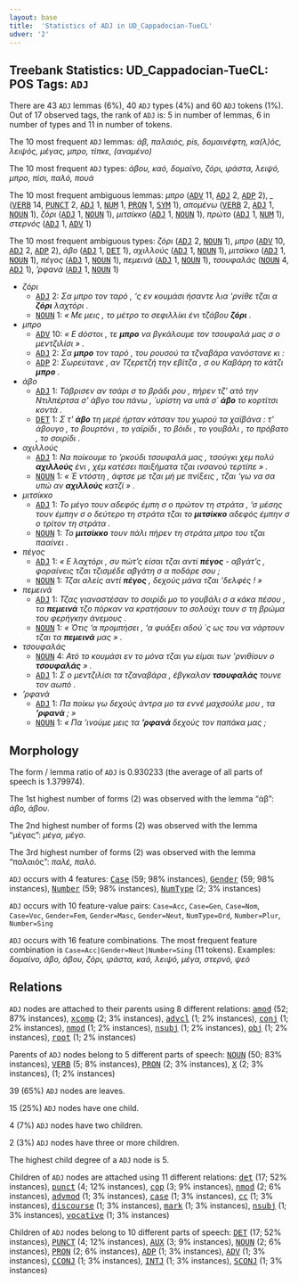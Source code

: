 ```yaml
---
layout: base
title:  'Statistics of ADJ in UD_Cappadocian-TueCL'
udver: '2'
---
```


## Treebank Statistics: UD_Cappadocian-TueCL: POS Tags: `ADJ`

There are 43 `ADJ` lemmas (6%), 40 `ADJ` types (4%) and 60 `ADJ` tokens (1%).
Out of 17 observed tags, the rank of `ADJ` is: 5 in number of lemmas, 6 in number of types and 11 in number of tokens.

The 10 most frequent `ADJ` lemmas: <em>άβ, παλαιός, pis, δομαινέφτη, κα(λ)ός, λειψός, μέγας, μπρο, τίπκε, (αναμένο)</em>

The 10 most frequent `ADJ` types:  <em>άβου, καό, δομαίνο, ζόρι, ιράστα, λειψό, μπρο, πίσι, παλό, πουά</em>

The 10 most frequent ambiguous lemmas: <em>μπρο</em> (<tt><a href="cpg_tuecl-pos-ADV.html">ADV</a></tt> 11, <tt><a href="cpg_tuecl-pos-ADJ.html">ADJ</a></tt> 2, <tt><a href="cpg_tuecl-pos-ADP.html">ADP</a></tt> 2), <em>_</em> (<tt><a href="cpg_tuecl-pos-VERB.html">VERB</a></tt> 14, <tt><a href="cpg_tuecl-pos-PUNCT.html">PUNCT</a></tt> 2, <tt><a href="cpg_tuecl-pos-ADJ.html">ADJ</a></tt> 1, <tt><a href="cpg_tuecl-pos-NUM.html">NUM</a></tt> 1, <tt><a href="cpg_tuecl-pos-PRON.html">PRON</a></tt> 1, <tt><a href="cpg_tuecl-pos-SYM.html">SYM</a></tt> 1), <em>απομένω</em> (<tt><a href="cpg_tuecl-pos-VERB.html">VERB</a></tt> 2, <tt><a href="cpg_tuecl-pos-ADJ.html">ADJ</a></tt> 1, <tt><a href="cpg_tuecl-pos-NOUN.html">NOUN</a></tt> 1), <em>ζόρι</em> (<tt><a href="cpg_tuecl-pos-ADJ.html">ADJ</a></tt> 1, <tt><a href="cpg_tuecl-pos-NOUN.html">NOUN</a></tt> 1), <em>μιτσίκκο</em> (<tt><a href="cpg_tuecl-pos-ADJ.html">ADJ</a></tt> 1, <tt><a href="cpg_tuecl-pos-NOUN.html">NOUN</a></tt> 1), <em>πρώτο</em> (<tt><a href="cpg_tuecl-pos-ADJ.html">ADJ</a></tt> 1, <tt><a href="cpg_tuecl-pos-NUM.html">NUM</a></tt> 1), <em>στερνός</em> (<tt><a href="cpg_tuecl-pos-ADJ.html">ADJ</a></tt> 1, <tt><a href="cpg_tuecl-pos-ADV.html">ADV</a></tt> 1)

The 10 most frequent ambiguous types:  <em>ζόρι</em> (<tt><a href="cpg_tuecl-pos-ADJ.html">ADJ</a></tt> 2, <tt><a href="cpg_tuecl-pos-NOUN.html">NOUN</a></tt> 1), <em>μπρο</em> (<tt><a href="cpg_tuecl-pos-ADV.html">ADV</a></tt> 10, <tt><a href="cpg_tuecl-pos-ADJ.html">ADJ</a></tt> 2, <tt><a href="cpg_tuecl-pos-ADP.html">ADP</a></tt> 2), <em>άβο</em> (<tt><a href="cpg_tuecl-pos-ADJ.html">ADJ</a></tt> 1, <tt><a href="cpg_tuecl-pos-DET.html">DET</a></tt> 1), <em>αχιλλούς</em> (<tt><a href="cpg_tuecl-pos-ADJ.html">ADJ</a></tt> 1, <tt><a href="cpg_tuecl-pos-NOUN.html">NOUN</a></tt> 1), <em>μιτσίκκο</em> (<tt><a href="cpg_tuecl-pos-ADJ.html">ADJ</a></tt> 1, <tt><a href="cpg_tuecl-pos-NOUN.html">NOUN</a></tt> 1), <em>πέγος</em> (<tt><a href="cpg_tuecl-pos-ADJ.html">ADJ</a></tt> 1, <tt><a href="cpg_tuecl-pos-NOUN.html">NOUN</a></tt> 1), <em>πεμεινά</em> (<tt><a href="cpg_tuecl-pos-ADJ.html">ADJ</a></tt> 1, <tt><a href="cpg_tuecl-pos-NOUN.html">NOUN</a></tt> 1), <em>τσουφαλάς</em> (<tt><a href="cpg_tuecl-pos-NOUN.html">NOUN</a></tt> 4, <tt><a href="cpg_tuecl-pos-ADJ.html">ADJ</a></tt> 1), <em>’ρφανά</em> (<tt><a href="cpg_tuecl-pos-ADJ.html">ADJ</a></tt> 1, <tt><a href="cpg_tuecl-pos-NOUN.html">NOUN</a></tt> 1)


* <em>ζόρι</em>
  * <tt><a href="cpg_tuecl-pos-ADJ.html">ADJ</a></tt> 2: <em>Σα μπρο τον ταρό , ‘ς εν κουμάσι ήσαντε λια 'ρνίθε τζαι α <b>ζόρι</b> λαχτόρι .</em>
  * <tt><a href="cpg_tuecl-pos-NOUN.html">NOUN</a></tt> 1: <em>« Με μεις , το μέτρο το σεφιλλίκι ένι τζάβου <b>ζόρι</b> .</em>
* <em>μπρο</em>
  * <tt><a href="cpg_tuecl-pos-ADV.html">ADV</a></tt> 10: <em>« Ε dόστοι , τε <b>μπρο</b> να βγκάλουμε τον τσουφαλά μας σ ο μεντζιλίσι » .</em>
  * <tt><a href="cpg_tuecl-pos-ADJ.html">ADJ</a></tt> 2: <em>Σα <b>μπρο</b> τον ταρό , του ρουσού τα τζναβάρα νανόστανε κι :</em>
  * <tt><a href="cpg_tuecl-pos-ADP.html">ADP</a></tt> 2: <em>Σωρεύτανε , αν Τζερετζή την εβίτζα , σ ου Καβάρη το κάτζι <b>μπρο</b> .</em>
* <em>άβο</em>
  * <tt><a href="cpg_tuecl-pos-ADJ.html">ADJ</a></tt> 1: <em>Τάβρισεν αν τσάρι σ το βράδι ρου , πήρεν τζ' ατό την Ντιλπέρτσα σ' άβγο του πάνω , ΄υρίστη να υπά σ΄ <b>άβο</b> το κορτίτσι κοντά .</em>
  * <tt><a href="cpg_tuecl-pos-DET.html">DET</a></tt> 1: <em>Σ τ' <b>άβο</b> τη μερέ ήρταν κάτσαν του χωρού τα χαϊβάνα : τ’ άβουγο , το βουρτόνι , το γαϊρίδι , το βόιδι , το γουβάλι , το πρόβατο , το σοιρίδι .</em>
* <em>αχιλλούς</em>
  * <tt><a href="cpg_tuecl-pos-ADJ.html">ADJ</a></tt> 1: <em>Να ποίκουμε το ’ρκούδι τσουφαλά μας , τσούγκι χεμ πολύ <b>αχιλλούς</b> ένι , χέμ κατέσει παιξήματα τζαι ινσανού τερτίπε » .</em>
  * <tt><a href="cpg_tuecl-pos-NOUN.html">NOUN</a></tt> 1: <em>« Έ ντόστη , άφτσε με τζαι μή με πνίξεις , τζαι ‘γω να σα υπώ αν <b>αχιλλούς</b> κατζί » .</em>
* <em>μιτσίκκο</em>
  * <tt><a href="cpg_tuecl-pos-ADJ.html">ADJ</a></tt> 1: <em>Το μέγο τουν αδεφός έμπη σ ο πρώτον τη στράτα , ‘σ μέσης τουν έμπην σ ο δεύτερο τη στράτα τζαι το <b>μιτσίκκο</b> αδεφός έμπην σ ο τρίτον τη στράτα .</em>
  * <tt><a href="cpg_tuecl-pos-NOUN.html">NOUN</a></tt> 1: <em>Το <b>μιτσίκκο</b> τουν πάλι πήρεν τη στράτα μπρο του τζαι πααίνει .</em>
* <em>πέγος</em>
  * <tt><a href="cpg_tuecl-pos-ADJ.html">ADJ</a></tt> 1: <em>« Ε λαχτόρι , συ πώτ’ς είσαι τζαι αντί <b>πέγος</b> - αβγάτ’ς , φοραίνεις τζαι τζισμέδε αβγάτη σ α ποδάρε σου ;</em>
  * <tt><a href="cpg_tuecl-pos-NOUN.html">NOUN</a></tt> 1: <em>Τζαι αλείς αντί <b>πέγος</b> , δεχούς μάνα τζαι ‘δελφές ! »</em>
* <em>πεμεινά</em>
  * <tt><a href="cpg_tuecl-pos-ADJ.html">ADJ</a></tt> 1: <em>Τζας γιαναστέσαν το σοιρίδι μο το γουβάλι σ α κάκα πέσου , τα <b>πεμεινά</b> τζο πόρκαν να κρατήσουν το σολούχι τουν σ τη βρώμα του φερήγκην άνεμους .</em>
  * <tt><a href="cpg_tuecl-pos-NOUN.html">NOUN</a></tt> 1: <em>« Ότις ‘α προμπήσει , ‘α φυάξει αδού ΄ς ως του να νάρτουν τζαι τα <b>πεμεινά</b> μας » .</em>
* <em>τσουφαλάς</em>
  * <tt><a href="cpg_tuecl-pos-NOUN.html">NOUN</a></tt> 4: <em>Ατό το κουμάσι εν το μόνα τζαι γω είμαι των 'ρνιθίουν ο <b>τσουφαλάς</b> » .</em>
  * <tt><a href="cpg_tuecl-pos-ADJ.html">ADJ</a></tt> 1: <em>Σ ο μεντζιλίσι τα τζαναβάρα , έβγκαλαν <b>τσουφαλάς</b> τουνε τον αωπό .</em>
* <em>’ρφανά</em>
  * <tt><a href="cpg_tuecl-pos-ADJ.html">ADJ</a></tt> 1: <em>Πα ποίκω γω δεχούς άντρα μο τα εννέ μαχσούλε μου , τα <b>’ρφανά</b> ; »</em>
  * <tt><a href="cpg_tuecl-pos-NOUN.html">NOUN</a></tt> 1: <em>« Πα ’ινούμε μεις τα <b>’ρφανά</b> δεχούς τον παπάκα μας ;</em>

## Morphology

The form / lemma ratio of `ADJ` is 0.930233 (the average of all parts of speech is 1.379974).

The 1st highest number of forms (2) was observed with the lemma “άβ”: <em>άβο, άβου</em>.

The 2nd highest number of forms (2) was observed with the lemma “μέγας”: <em>μέγα, μέγο</em>.

The 3rd highest number of forms (2) was observed with the lemma “παλαιός”: <em>παλέ, παλό</em>.

`ADJ` occurs with 4 features: <tt><a href="cpg_tuecl-feat-Case.html">Case</a></tt> (59; 98% instances), <tt><a href="cpg_tuecl-feat-Gender.html">Gender</a></tt> (59; 98% instances), <tt><a href="cpg_tuecl-feat-Number.html">Number</a></tt> (59; 98% instances), <tt><a href="cpg_tuecl-feat-NumType.html">NumType</a></tt> (2; 3% instances)

`ADJ` occurs with 10 feature-value pairs: `Case=Acc`, `Case=Gen`, `Case=Nom`, `Case=Voc`, `Gender=Fem`, `Gender=Masc`, `Gender=Neut`, `NumType=Ord`, `Number=Plur`, `Number=Sing`

`ADJ` occurs with 16 feature combinations.
The most frequent feature combination is `Case=Acc|Gender=Neut|Number=Sing` (11 tokens).
Examples: <em>δομαίνο, άβο, άβου, ζόρι, ιράστα, καό, λειψό, μέγα, στερνό, ψεό</em>


## Relations

`ADJ` nodes are attached to their parents using 8 different relations: <tt><a href="cpg_tuecl-dep-amod.html">amod</a></tt> (52; 87% instances), <tt><a href="cpg_tuecl-dep-xcomp.html">xcomp</a></tt> (2; 3% instances), <tt><a href="cpg_tuecl-dep-advcl.html">advcl</a></tt> (1; 2% instances), <tt><a href="cpg_tuecl-dep-conj.html">conj</a></tt> (1; 2% instances), <tt><a href="cpg_tuecl-dep-nmod.html">nmod</a></tt> (1; 2% instances), <tt><a href="cpg_tuecl-dep-nsubj.html">nsubj</a></tt> (1; 2% instances), <tt><a href="cpg_tuecl-dep-obj.html">obj</a></tt> (1; 2% instances), <tt><a href="cpg_tuecl-dep-root.html">root</a></tt> (1; 2% instances)

Parents of `ADJ` nodes belong to 5 different parts of speech: <tt><a href="cpg_tuecl-pos-NOUN.html">NOUN</a></tt> (50; 83% instances), <tt><a href="cpg_tuecl-pos-VERB.html">VERB</a></tt> (5; 8% instances), <tt><a href="cpg_tuecl-pos-PRON.html">PRON</a></tt> (2; 3% instances), <tt><a href="cpg_tuecl-pos-X.html">X</a></tt> (2; 3% instances),  (1; 2% instances)

39 (65%) `ADJ` nodes are leaves.

15 (25%) `ADJ` nodes have one child.

4 (7%) `ADJ` nodes have two children.

2 (3%) `ADJ` nodes have three or more children.

The highest child degree of a `ADJ` node is 5.

Children of `ADJ` nodes are attached using 11 different relations: <tt><a href="cpg_tuecl-dep-det.html">det</a></tt> (17; 52% instances), <tt><a href="cpg_tuecl-dep-punct.html">punct</a></tt> (4; 12% instances), <tt><a href="cpg_tuecl-dep-cop.html">cop</a></tt> (3; 9% instances), <tt><a href="cpg_tuecl-dep-nmod.html">nmod</a></tt> (2; 6% instances), <tt><a href="cpg_tuecl-dep-advmod.html">advmod</a></tt> (1; 3% instances), <tt><a href="cpg_tuecl-dep-case.html">case</a></tt> (1; 3% instances), <tt><a href="cpg_tuecl-dep-cc.html">cc</a></tt> (1; 3% instances), <tt><a href="cpg_tuecl-dep-discourse.html">discourse</a></tt> (1; 3% instances), <tt><a href="cpg_tuecl-dep-mark.html">mark</a></tt> (1; 3% instances), <tt><a href="cpg_tuecl-dep-nsubj.html">nsubj</a></tt> (1; 3% instances), <tt><a href="cpg_tuecl-dep-vocative.html">vocative</a></tt> (1; 3% instances)

Children of `ADJ` nodes belong to 10 different parts of speech: <tt><a href="cpg_tuecl-pos-DET.html">DET</a></tt> (17; 52% instances), <tt><a href="cpg_tuecl-pos-PUNCT.html">PUNCT</a></tt> (4; 12% instances), <tt><a href="cpg_tuecl-pos-AUX.html">AUX</a></tt> (3; 9% instances), <tt><a href="cpg_tuecl-pos-NOUN.html">NOUN</a></tt> (2; 6% instances), <tt><a href="cpg_tuecl-pos-PRON.html">PRON</a></tt> (2; 6% instances), <tt><a href="cpg_tuecl-pos-ADP.html">ADP</a></tt> (1; 3% instances), <tt><a href="cpg_tuecl-pos-ADV.html">ADV</a></tt> (1; 3% instances), <tt><a href="cpg_tuecl-pos-CCONJ.html">CCONJ</a></tt> (1; 3% instances), <tt><a href="cpg_tuecl-pos-INTJ.html">INTJ</a></tt> (1; 3% instances), <tt><a href="cpg_tuecl-pos-SCONJ.html">SCONJ</a></tt> (1; 3% instances)


